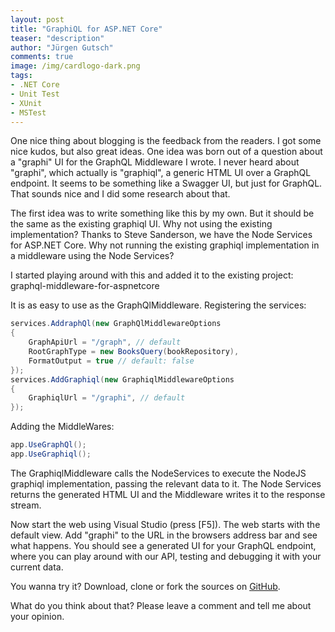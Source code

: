 ```yaml
---
layout: post
title: "GraphiQL for ASP.NET Core"
teaser: "description"
author: "Jürgen Gutsch"
comments: true
image: /img/cardlogo-dark.png
tags: 
- .NET Core
- Unit Test
- XUnit
- MSTest
---
```


One nice thing about blogging is the feedback from the readers. I got some nice kudos, but also great ideas. One idea was born out of a question about a "graphi" UI for the GraphQL Middleware I wrote. I never heard about "graphi", which actually is "graphiql", a generic HTML UI over a GraphQL endpoint. It seems to be something like a Swagger UI, but just for GraphQL. That sounds nice and I did some research about that.

The first idea was to write something like this by my own. But it should be the same as the existing graphiql UI. Why not using the existing implementation? Thanks to Steve Sanderson, we have the Node Services for ASP.NET Core. Why not running the existing graphiql implementation in a middleware using the Node Services?

I started playing around with this and added it to the existing project: graphql-middleware-for-aspnetcore

It is as easy to use as the GraphQlMiddleware. Registering the services:

~~~ csharp
services.AddraphQl(new GraphQlMiddlewareOptions
{
    GraphApiUrl = "/graph", // default
    RootGraphType = new BooksQuery(bookRepository),
    FormatOutput = true // default: false
});
services.AddGraphiql(new GraphiqlMiddlewareOptions
{
    GraphiqlUrl = "/graphi", // default
});
~~~

Adding the MiddleWares:

~~~ csharp
app.UseGraphQl();
app.UseGraphiql();
~~~

The GraphiqlMiddleware calls the NodeServices to execute the NodeJS graphiql implementation, passing the relevant data to it. The Node Services returns the generated HTML UI and the Middleware writes it to the response stream. 

Now start the web using Visual Studio (press [F5]). The web starts with the default view. Add "graphi" to the URL in the browsers address bar and see what happens. You should see a generated UI for your GraphQL endpoint, where you can play around with our API, testing and debugging it with your current data.

You wanna try it? Download, clone or fork the sources on [GitHub](https://github.com/JuergenGutsch/graphql-aspnetcore).

What do you think about that? Please leave a comment and tell me about your opinion.
